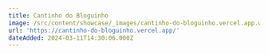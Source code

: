 ```yaml
---
title: Cantinho do Bloguinho
image: /src/content/showcase/_images/cantinho-do-bloguinho.vercel.app.webp
url: 'https://cantinho-do-bloguinho.vercel.app/'
dateAdded: 2024-03-11T14:30:06.000Z
---
```


